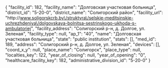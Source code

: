 {
    "facility_id": 182,
    "facility_name": "Долговская участковая больница",
    "district_id": "5-20-0",
    "district_name": "Солигорский район",
    "facility_url": "http:\/\/www.soligorskcrb.by\/struktyra\/selskie-meditsinskie-uchrezhdeniya\/dolgovskaya-bolnitsa-sestrinskogo-ukhoda-s-ambulatoriej",
    "facility_address": "Солигорский р-н, д. Долгое, ул. Зеленая",
    "facility_type": null,
    "ap_1": "40",
    "name": "Долговская участковая больница",
    "state": "public institution",
    "stats": [],
    "med_id": 189,
    "address": "Солигорский р-н, д. Долгое, ул. Зеленая",
    "devices": [],
    "coord_x_y": null,
    "place_name": "Солигорск",
    "place_type": null,
    "localties_key": 122,
    "year_of_closing": null,
    "year_of_opening": "0",
    "healthcare_facility_key": 182,
    "administrative_division_id": "5-20-0"
}